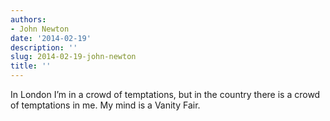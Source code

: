```yaml
---
authors:
- John Newton
date: '2014-02-19'
description: ''
slug: 2014-02-19-john-newton
title: ''
---
```

In London I’m in a crowd of temptations, but in the country there is a crowd of temptations in me. My mind is a Vanity Fair.



